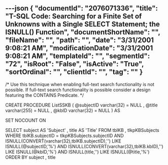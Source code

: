 ---json
{
  "documentId": "2076071336",
  "title": "T-SQL Code: Searching for a Finite Set of Unknowns with a Single SELECT Statement; the ISNULL() Function",
  "documentShortName": "",
  "fileName": "",
  "path": "",
  "date": "3/31/2001 9:08:21 AM",
  "modificationDate": "3/31/2001 9:08:21 AM",
  "templateId": "",
  "segmentId": "72",
  "isRoot": "False",
  "isActive": "True",
  "sortOrdinal": "",
  "clientId": "",
  "tag": ""
}
---

/*
Use this technique when enabling full-text search functionality is not possible. If full-text search functionality is possible consider a design featuring the CONTAINS Predicate.
*/

CREATE PROCEDURE ListSSKB
    (
        @subjectID varchar(32)  = NULL
    ,   @title     varchar(255) = NULL
    ,   @kbID      varchar(32)  = NULL
    )
AS

SET NOCOUNT ON

SELECT
    subject AS 'Subject'
,   title   AS 'Title'
FROM
    tblKB
,   tlkpKBSubjects
WHERE
    tblKB.subjectID = tlkpKBSubjects.subjectID
AND
    ISNULL(CONVERT(varchar(32),tblKB.subjectID),'') LIKE ISNULL(@subjectID,'%')
AND
    ISNULL(CONVERT(varchar(32),tblKB.kbID),'') LIKE ISNULL(@kbID,'%')
AND
    ISNULL(title,'') LIKE ISNULL(@title,'%')
ORDER BY
    subject
,   title
